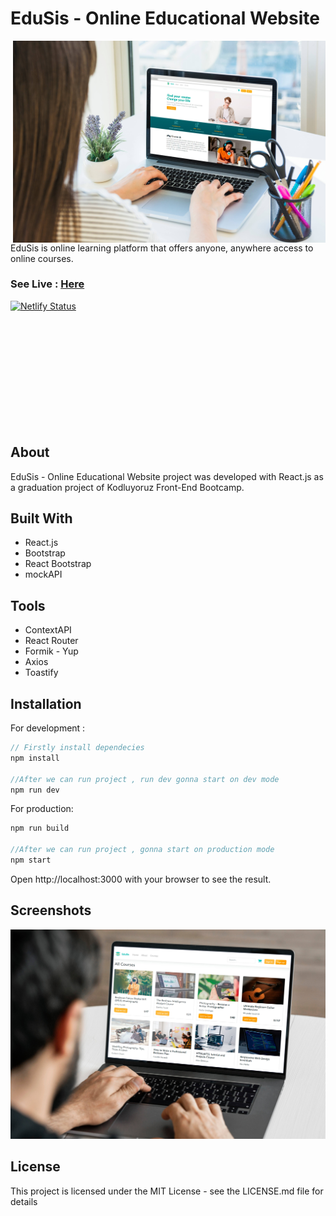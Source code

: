 # EduSis - Online Educational Website


[<img src="./src/assets/images/home-page.jpg" align="right" width="500">](https://clinquant-youtiao-4353fa.netlify.app/)

EduSis is online learning platform that offers anyone, anywhere access to online courses.


### See Live : [Here](https://clinquant-youtiao-4353fa.netlify.app/)

[![Netlify Status](https://api.netlify.com/api/v1/badges/ab9324be-b702-4196-aac5-a8afc9dc9de8/deploy-status)](https://app.netlify.com/sites/clinquant-youtiao-4353fa/deploys)


<br />
<br />
<br />
<br />
<br />
<br />
<br />
<br />
<br />
<br />


## About
EduSis - Online Educational Website project was developed with React.js as a graduation project of Kodluyoruz Front-End Bootcamp. 

## Built With
- React.js
- Bootstrap
- React Bootstrap
- mockAPI


## Tools
- ContextAPI
- React Router
- Formik - Yup
- Axios
- Toastify

## Installation

For development :

```javascript
// Firstly install dependecies
npm install

//After we can run project , run dev gonna start on dev mode
npm run dev
```

For production:

```javascript
npm run build

//After we can run project , gonna start on production mode
npm start
```

Open http://localhost:3000 with your browser to see the result.

## Screenshots

![course page](src/assets/images/courses-page.jpg)


## License
This project is licensed under the MIT License - see the LICENSE.md file for details
